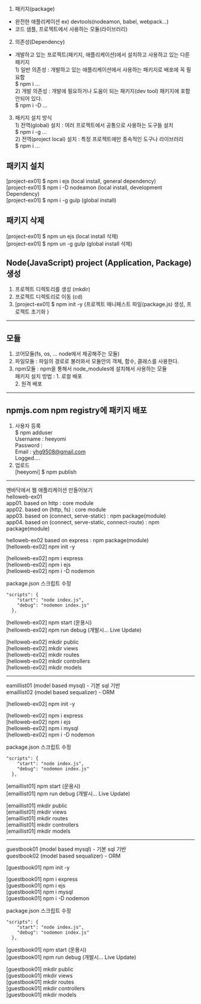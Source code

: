 1. 패키지(package)
  - 완전한 애플리케이션 ex) devtools(nodeamon, babel, webpack...)
  - 코드 샘플, 프로젝트에서 사용하는 모듈(라이브러리)
2. 의존성(Dependency)
  - 개발하고 있는 프로젝트(패키지, 애플리케이션)에서 설치하고 사용하고 있는 다른 패키지<br>
    1\) 일반 의존성 : 개발하고 있는 애플리케이션에서 사용하는 패키지로 배포에 꼭 필요함<br>
        $ npm i ...<br>
    2\) 개발 의존성 : 개발에 필요하거나 도움이 되는 패키지(dev tool) 패키지에 포함 안되어 있다.<br>
         $ npm i -D ...
3. 패키지 설치 방식<br>
    1\) 전역(global) 설치 : 여러 프로젝트에서 공통으로 사용하는 도구들 설치<br>
       $ npm i -g ... <br>
    2\) 전역(project local) 설치 : 특정 프로젝트에만 종속적인 도구나 라이브러리<br>
       $ npm i ...

## 패키지 설치
[project-ex01] $ npm i ejs          (local install, general dependency)<br>
[project-ex01] $ npm i -D nodeamon  (local install, development Dependency)<br>
[project-ex01] $ npm i -g gulp      (global install)<br>


## 패키지 삭제
[project-ex01] $ npm un ejs      (local install 삭제) <br>
[project-ex01] $ npm un -g gulp  (global install 삭제) <br>

## Node(JavaScript) project (Application, Package) 생성
1. 프로젝트 디렉토리를 생성          (mkdir) <br>
2. 프로젝트 디렉토리로 이동          (cd) <br>
3. [project-ex01] $ npm init -y    (프로젝트 매니페스트 파일(package.js) 생성, 프로젝트 초기화 )

<hr>

## 모듈
1. 코어모듈(fs, os, ... node에서 제공해주는 모듈)<br>
2. 파일모듈 : 파일의 경로로 불러와서 모듈안의 객체, 함수, 클래스를 사용한다.<br>
3. npm모듈 : npm을 통해서 node_modules에 설치해서 사용하는 모듈<br>
   패키지 설치 방법 : 1. 로컬 배포<Br>
                         2. 원격 배포
<hr>

## npmjs.com npm registry에 패키지 배포

  1. 사용자 등록<br>
   $ npm adduser<Br>
     Username : heeyomi<br>
     Password :<br>
     Email : yhg9508@gmail.com<br>
     Logged....<br>
2. 업로드<br>
[heeyomi] $ npm publish

<hr>

맨바닥에서 웹 애플리케이션 만들어보기<br>
helloweb-ex01<br>
app01. based on http : core module<br>
app02. based on (http, fs) : core module<br>
app03. based on (connect, serve-static) : npm package(module)<br>
app04. based on (connect, serve-static, connect-route) : npm package(module)<br>

helloweb-ex02 based on express : npm package(module)<br>
[helloweb-ex02] npm init -y<br>

[helloweb-ex02] npm i express<br>
[helloweb-ex02] npm i ejs<br>
[helloweb-ex02] npm i -D nodemon<br>

package.json 스크립트 수정<br>

```javaSctipt
"scripts": {
    "start": "node index.js",
    "debug": "nodemon index.js"
  },
```

[helloweb-ex02] npm start (운용시)<br>
[helloweb-ex02] npm run debug (개발시... Live Update)<br>

[helloweb-ex02] mkdir public <br>
[helloweb-ex02] mkdir views <br>
[helloweb-ex02] mkdir routes <br>
[helloweb-ex02] mkdir controllers <br>
[helloweb-ex02] mkdir models <br>

<hr>
eamillist01 (model based mysql) - 기본 sql 기반<br>
emaillist02 (model based sequalizer) - ORM<br>

[helloweb-ex02] npm init -y<br>

[helloweb-ex02] npm i express<br>
[helloweb-ex02] npm i ejs<br>
[helloweb-ex02] npm i mysql<br>
[helloweb-ex02] npm i -D nodemon<br>

package.json 스크립트 수정<br>

```javaSctipt
"scripts": {
    "start": "node index.js",
    "debug": "nodemon index.js"
  },
```

[emaillist01] npm start (운용시)<br>
[emaillist01] npm run debug (개발시... Live Update)<br>

[emaillist01] mkdir public <br>
[emaillist01] mkdir views <br>
[emaillist01] mkdir routes <br>
[emaillist01] mkdir controllers <br>
[emaillist01] mkdir models <br>

<hr>
guestbook01 (model based mysql) - 기본 sql 기반<br>
guestbook02 (model based sequalizer) - ORM<br>

[guestbook01] npm init -y<br>

[guestbook01] npm i express<br>
[guestbook01] npm i ejs<br>
[guestbook01] npm i mysql<br>
[guestbook01] npm i -D nodemon<br>

package.json 스크립트 수정<br>

```javaSctipt
"scripts": {
    "start": "node index.js",
    "debug": "nodemon index.js"
  },
```

[guestbook01] npm start (운용시)<br>
[guestbook01] npm run debug (개발시... Live Update)<br>

[guestbook01] mkdir public <br>
[guestbook01] mkdir views <br>
[guestbook01] mkdir routes <br>
[guestbook01] mkdir controllers <br>
[guestbook01] mkdir models <br>